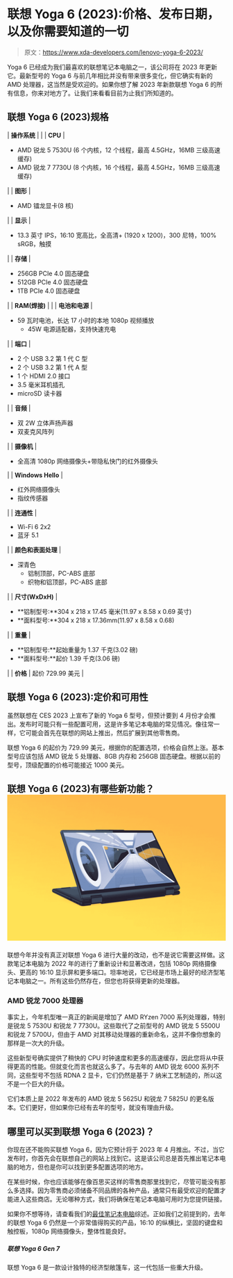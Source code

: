 # 联想 Yoga 6 (2023):价格、发布日期，以及你需要知道的一切

> 原文：<https://www.xda-developers.com/lenovo-yoga-6-2023/>

Yoga 6 已经成为我们最喜欢的联想笔记本电脑之一，该公司将在 2023 年更新它。最新型号的 Yoga 6 与前几年相比并没有带来很多变化，但它确实有新的 AMD 处理器，这当然是受欢迎的。如果你想了解 2023 年新款联想 Yoga 6 的所有信息，你来对地方了。让我们来看看目前为止我们所知道的。

## 联想 Yoga 6 (2023)规格

| **操作系统** |  |
| **CPU** | 

*   AMD 锐龙 5 7530U (6 个内核，12 个线程，最高 4.5GHz，16MB 三级高速缓存)
*   AMD 锐龙 7 7730U (8 个内核，16 个线程，最高 4.5GHz，16MB 三级高速缓存)

 |
| **图形** | 

*   AMD 镭龙显卡(8 核)

 |
| **显示** | 

*   13.3 英寸 IPS，16:10 宽高比，全高清+ (1920 x 1200)，300 尼特，100% sRGB，触摸

 |
| **存储** | 

*   256GB PCIe 4.0 固态硬盘
*   512GB PCIe 4.0 固态硬盘
*   1TB PCIe 4.0 固态硬盘

 |
| **RAM(焊接)** |  |
| **电池和电源** | 

*   59 瓦时电池，长达 17 小时的本地 1080p 视频播放
    *   45W 电源适配器，支持快速充电

 |
| **端口** | 

*   2 个 USB 3.2 第 1 代 C 型
*   2 个 USB 3.2 第 1 代 A 型
*   1 个 HDMI 2.0 接口
*   3.5 毫米耳机插孔
*   microSD 读卡器

 |
| **音频** | 

*   双 2W 立体声扬声器
*   双麦克风阵列

 |
| **摄像机** | 

*   全高清 1080p 网络摄像头+带隐私快门的红外摄像头

 |
| **Windows Hello** | 

*   红外网络摄像头
*   指纹传感器

 |
| **连通性** | 

*   Wi-Fi 6 2x2
*   蓝牙 5.1

 |
| **颜色和表面处理** | 

*   深青色
    *   铝制顶部，PC-ABS 底部
    *   织物和铝顶部，PC-ABS 底部

 |
| **尺寸(WxDxH)** | 

*   **铝制型号:**304 x 218 x 17.45 毫米(11.97 x 8.58 x 0.69 英寸)
*   **面料型号:**304 x 218 x 17.36mm(11.97 x 8.58 x 0.68)

 |
| **重量** | 

*   **铝制型号:**起始重量为 1.37 千克(3.02 磅)
*   **面料型号:**起价 1.39 千克(3.06 磅)

 |
| **价格** | 起价 729.99 美元 |

## 联想 Yoga 6 (2023):定价和可用性

虽然联想在 CES 2023 上宣布了新的 Yoga 6 型号，但预计要到 4 月份才会推出。发布时可能只有一些配置可用，这是许多笔记本电脑的常见情况。像往常一样，它可能会首先在联想的网站上推出，然后扩展到其他零售商。

联想 Yoga 6 的起价为 729.99 美元，根据你的配置选项，价格会自然上涨。基本型号应该包括 AMD 锐龙 5 处理器、8GB 内存和 256GB 固态硬盘。根据以前的型号，顶级配置的价格可能接近 1000 美元。

## 联想 Yoga 6 (2023)有哪些新功能？![Angled front view of the Lenovo Yoga 6 in stand mode and facing slightly right. The laptop is laid over a yellow and orange gradient background.](img/4ce0ba6e630cf8f929364bf42d8cb36a.png)

联想今年并没有真正对联想 Yoga 6 进行大量的改动，也不是说它需要这样做。这款笔记本电脑为 2022 年的进行了重新设计和显著改进，包括 1080p 网络摄像头、更高的 16:10 显示屏和更多端口。坦率地说，它已经是市场上最好的经济型笔记本电脑之一。所有这些仍然存在，但您也将获得更新的处理器。

### AMD 锐龙 7000 处理器

事实上，今年机型唯一真正的新闻是增加了 AMD RYzen 7000 系列处理器，特别是锐龙 5 7530U 和锐龙 7 7730U。这些取代了之前型号的 AMD 锐龙 5 5500U 和锐龙 7 5700U，但由于 AMD 对其移动处理器的重新命名，这并不像你想象的那样是一次大的升级。

这些新型号确实提供了稍快的 CPU 时钟速度和更多的高速缓存，因此您将从中获得更高的性能。但就变化而言也就这么多了。与去年的 AMD 锐龙 6000 系列不同，这些型号不包括 RDNA 2 显卡，它们仍然是基于 7 纳米工艺制造的，所以这不是一个巨大的升级。

它们本质上是 2022 年发布的 AMD 锐龙 5 5625U 和锐龙 7 5825U 的更名版本。它们更好，但如果你已经有去年的型号，就没有理由升级。

## 哪里可以买到联想 Yoga 6 (2023)？

你现在还不能购买联想 Yoga 6，因为它预计将于 2023 年 4 月推出。不过，当它发布时，你首先会在联想自己的网站上找到它。这是该公司总是首先推出笔记本电脑的地方，但也是你可以找到更多配置选项的地方。

在某些时候，你也应该能够在像百思买这样的零售商那里找到它，尽管可能没有那么多选择。因为零售商必须储备不同品牌的各种产品，通常只有最受欢迎的配置才能进入这些商店。无论哪种方式，我们将确保在笔记本电脑可用时为您提供链接。

如果你不想等待，请查看我们的[最佳笔记本电脑](https://www.xda-developers.com/best-laptops/)综述。正如我们之前提到的，去年的联想 Yoga 6 仍然是一个非常值得购买的产品，16:10 的纵横比，坚固的键盘和触控板，1080p 网络摄像头，整体性能良好。

##### 联想 Yoga 6 Gen 7

联想 Yoga 6 是一款设计独特的经济型敞篷车，这一代包括一些重大升级。